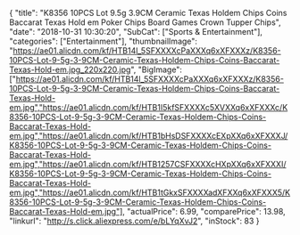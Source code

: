 {
	"title": "K8356 10PCS Lot 9.5g 3.9CM Ceramic Texas Holdem Chips Coins Baccarat Texas Hold em Poker Chips Board Games Crown Tupper Chips",
	"date": "2018-10-31 10:30:20",
	"SubCat": ["Sports & Entertainment"],
	"categories": ["Entertainment"],
	"thumbnailImage": "https://ae01.alicdn.com/kf/HTB14l_5SFXXXXcPaXXXq6xXFXXXz/K8356-10PCS-Lot-9-5g-3-9CM-Ceramic-Texas-Holdem-Chips-Coins-Baccarat-Texas-Hold-em.jpg_220x220.jpg",
	"BigImage": ["https://ae01.alicdn.com/kf/HTB14l_5SFXXXXcPaXXXq6xXFXXXz/K8356-10PCS-Lot-9-5g-3-9CM-Ceramic-Texas-Holdem-Chips-Coins-Baccarat-Texas-Hold-em.jpg","https://ae01.alicdn.com/kf/HTB1I5kfSFXXXXc5XVXXq6xXFXXXc/K8356-10PCS-Lot-9-5g-3-9CM-Ceramic-Texas-Holdem-Chips-Coins-Baccarat-Texas-Hold-em.jpg","https://ae01.alicdn.com/kf/HTB1bHsDSFXXXXcEXpXXq6xXFXXXJ/K8356-10PCS-Lot-9-5g-3-9CM-Ceramic-Texas-Holdem-Chips-Coins-Baccarat-Texas-Hold-em.jpg","https://ae01.alicdn.com/kf/HTB1257CSFXXXXcHXpXXq6xXFXXXI/K8356-10PCS-Lot-9-5g-3-9CM-Ceramic-Texas-Holdem-Chips-Coins-Baccarat-Texas-Hold-em.jpg","https://ae01.alicdn.com/kf/HTB1tGkxSFXXXXadXFXXq6xXFXXX5/K8356-10PCS-Lot-9-5g-3-9CM-Ceramic-Texas-Holdem-Chips-Coins-Baccarat-Texas-Hold-em.jpg"],
	"actualPrice": 6.99,
	"comparePrice": 13.98,
	"linkurl": "http://s.click.aliexpress.com/e/bLYqXvJ2",
	"inStock": 83
}
